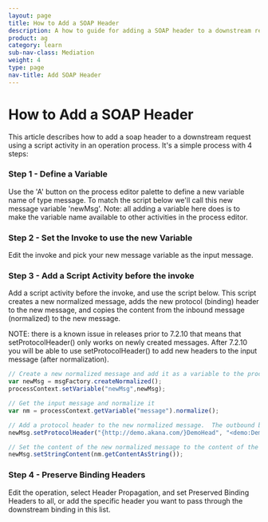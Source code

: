 ```yaml
---
layout: page
title: How to Add a SOAP Header
description: A how to guide for adding a SOAP header to a downstream request
product: ag
category: learn
sub-nav-class: Mediation
weight: 4
type: page
nav-title: Add SOAP Header
---
```


# How to Add a SOAP Header

This article describes how to add a soap header to a downstream request using a script activity in an operation process.  It's a simple process with 4 steps:

### Step 1 - Define a Variable
Use the 'A' button on the process editor palette to define a new variable name of type message.  To match the script below we'll call this new message variable 'newMsg'.  Note: all adding a variable here does is to make the variable name available to other activities in the process editor.

### Step 2 - Set the Invoke to use the new Variable
Edit the invoke and pick your new message variable as the input message.

### Step 3 - Add a Script Activity before the invoke
Add a script activity before the invoke, and use the script below.  This script creates a new normalized message, adds the new protocol (binding) header to the new message, and copies the content from the inbound message (normalized) to the new message.

NOTE: there is a known issue in releases prior to 7.2.10 that means that setProtocolHeader() only works on newly created messages.  After 7.2.10 you will be able to use setProtocolHeader() to add new headers to the input message (after normalization).

```javascript
// Create a new normalized message and add it as a variable to the process context
var newMsg = msgFactory.createNormalized();
processContext.setVariable("newMsg",newMsg);

// Get the input message and normalize it
var nm = processContext.getVariable("message").normalize();

// Add a protocol header to the new normalized message.  The outbound binding will add this to the SOAP envelope when it sends it
newMsg.setProtocolHeader("{http://demo.akana.com/}DemoHead", "<demo:Demohead xmlns:demo=\"http://demo.akana.com/DemoHeade_V_1_0\"/>");

// Set the content of the new normalized message to the content of the input message
newMsg.setStringContent(nm.getContentAsString());
```

### Step 4 - Preserve Binding Headers
Edit the operation, select Header Propagation, and set Preserved Binding Headers to all, or add the specific header you want to pass through the downstream binding in this list.